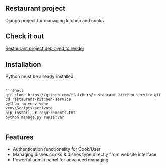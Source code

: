 ## Restaurant project
Django project for managing kitchen and cooks

## Check it out
[Restaurant project deployed to render](https://restaurant-mate-lqjl.onrender.com/)

## Installation
Python must be already installed

<pre>
  <code>
'''shell
git clone https://github.com/flatchers/restaurant-kitchen-service.git
cd restaurant-kitchen-service
python -m venv venv
venv\Scripts\activate
pip install -r requirements.txt
python manage.py runserver
    </code>
</pre>


## Features

- Authentication functionality for Cook/User
- Managing dishes cooks & dishes type directly from website interface
- Powerful admin panel for advanced managing

